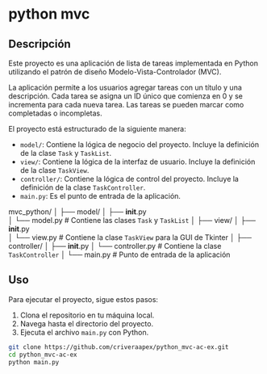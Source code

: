 # python mvc

## Descripción 

Este proyecto es una aplicación de lista de tareas implementada en Python utilizando el patrón de diseño Modelo-Vista-Controlador (MVC). 

La aplicación permite a los usuarios agregar tareas con un título y una descripción. Cada tarea se asigna un ID único que comienza en 0 y se incrementa para cada nueva tarea. Las tareas se pueden marcar como completadas o incompletas.

El proyecto está estructurado de la siguiente manera:

- `model/`: Contiene la lógica de negocio del proyecto. Incluye la definición de la clase `Task` y `TaskList`.
- `view/`: Contiene la lógica de la interfaz de usuario. Incluye la definición de la clase `TaskView`.
- `controller/`: Contiene la lógica de control del proyecto. Incluye la definición de la clase `TaskController`.
- `main.py`: Es el punto de entrada de la aplicación.

mvc_python/
│
├── model/
│   ├── __init__.py  
│   └── model.py     # Contiene las clases `Task` y `TaskList`
│
├── view/
│   ├── __init__.py  
│   └── view.py      # Contiene la clase `TaskView` para la GUI de Tkinter
│
├── controller/
│   ├── __init__.py 
│   └── controller.py # Contiene la clase `TaskController`
│
└── main.py  # Punto de entrada de la aplicación


## Uso

Para ejecutar el proyecto, sigue estos pasos:

1. Clona el repositorio en tu máquina local.
2. Navega hasta el directorio del proyecto.
3. Ejecuta el archivo `main.py` con Python.

```bash
git clone https://github.com/criveraapex/python_mvc-ac-ex.git
cd python_mvc-ac-ex
python main.py
